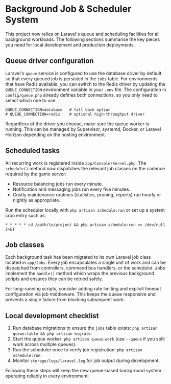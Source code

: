 # Background Job & Scheduler System

This project now relies on Laravel's queue and scheduling facilities for all
background workloads. The following sections summarise the key pieces you need
for local development and production deployments.

## Queue driver configuration

Laravel's `queue` service is configured to use the database driver by default
so that every queued job is persisted in the `jobs` table. For environments that
have Redis available, you can switch to the Redis driver by updating the
`QUEUE_CONNECTION` environment variable in your `.env` file. The configuration in
`config/queue.php` already defines both connections, so you only need to select
which one to use.

```env
QUEUE_CONNECTION=database   # fall back option
# QUEUE_CONNECTION=redis    # optional high-throughput driver
```

Regardless of the driver you choose, make sure the queue worker is running.
This can be managed by Supervisor, systemd, Docker, or Laravel Horizon depending
on the hosting environment.

## Scheduled tasks

All recurring work is registered inside `app/Console/Kernel.php`. The
`schedule()` method now dispatches the relevant job classes on the cadence
required by the game server:

- Resource balancing jobs run every minute.
- Notification and messaging jobs run every five minutes.
- Costly maintenance routines (statistics, pruning, reports) run hourly or
  nightly as appropriate.

Run the scheduler locally with `php artisan schedule:run` or set up a system
cron entry such as:

```
* * * * * cd /path/to/project && php artisan schedule:run >> /dev/null 2>&1
```

## Job classes

Each background task has been migrated to its own Laravel job class located in
`app/Jobs`. Every job encapsulates a single unit of work and can be dispatched
from controllers, command bus handlers, or the scheduler. Jobs implement the
`handle()` method which wraps the previous background scripts and ensures they
can be retried safely.

For long-running scripts, consider adding rate limiting and explicit timeout
configuration via job middleware. This keeps the queue responsive and prevents a
single failure from blocking subsequent work.

## Local development checklist

1. Run database migrations to ensure the `jobs` table exists: `php artisan
   queue:table && php artisan migrate`.
2. Start the queue worker: `php artisan queue:work` (use `--queue` if you split
   work across multiple queues).
3. Run the scheduler once to verify job registration: `php artisan
   schedule:run`.
4. Monitor `storage/logs/laravel.log` for job output during development.

Following these steps will keep the new queue-based background system operating
reliably in every environment.
